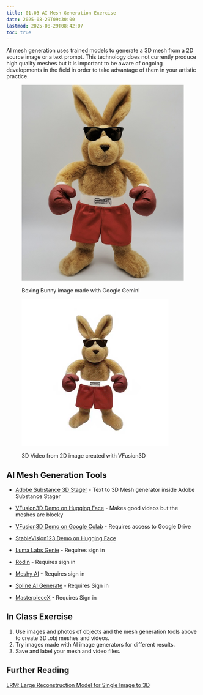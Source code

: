 ```yaml
---
title: 01.03 AI Mesh Generation Exercise
date: 2025-08-29T09:30:00
lastmod: 2025-08-29T08:42:07
toc: true
---
```


AI mesh generation uses trained models to generate a 3D mesh from a 2D source image or a text prompt. This technology does not currently produce high quality meshes but it is important to be aware of ongoing developments in the field in order to take advantage of them in your artistic practice.

<div class="gallery-grid">
<figure>

[![Boxing Bunny Image made with Google Gemini](../../../../digital-fabrication/3d-printing/attachments/2024-boxing-rabbit-from-google-gemini.jpg)](../../../../digital-fabrication/3d-printing/attachments/2024-boxing-rabbit-from-google-gemini.jpg)

<figcaption>

Boxing Bunny image made with Google Gemini

</figcaption>
</figure>
<figure>

![Boxing Bunny Video made with VFusion3D](../../../../digital-fabrication/3d-printing/attachments/2024-boxing-bunny-vfusion3d-rotate-video.gif)

<figcaption>

3D Video from 2D image created with VFusion3D

</figcaption>
</figure>
</div>

## AI Mesh Generation Tools

- [Adobe Substance 3D Stager](https://www.adobe.com/products/substance3d/apps/stager.html) - Text to 3D Mesh generator inside Adobe Substance Stager

- [VFusion3D Demo on Hugging Face](https://huggingface.co/spaces/facebook/VFusion3D) - Makes good videos but the meshes are blocky
- [VFusion3D Demo on Google Colab](https://github.com/whatmakeart/VFusion3D-colab) - Requires access to Google Drive
- [StableVision123 Demo on Hugging Face](https://huggingface.co/spaces/p4vv37/Stable-Zero123)
- [Luma Labs Genie](https://lumalabs.ai/genie?view=create) - Requires sign in
- [Rodin](https://hyperhuman.deemos.com/rodin) - Requires sign in
- [Meshy AI](https://www.meshy.ai/) - Requires sign in
- [Spline AI Generate](https://spline.design/ai-generate) - Requires Sign in
- [MasterpieceX](https://www.masterpiecex.com/) - Requires Sign in

## In Class Exercise

1. Use images and photos of objects and the mesh generation tools above to create 3D .obj meshes and videos.
2. Try images made with AI image generators for different results.
3. Save and label your mesh and video files.

## Further Reading

[LRM: Large Reconstruction Model for Single Image to 3D](https://yiconghong.me/LRM/)
